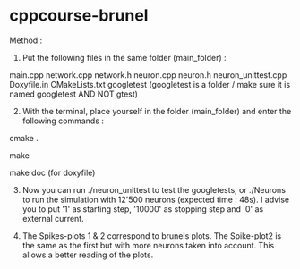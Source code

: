 # cppcourse-brunel

Method :

1) Put the following files in the same folder (main_folder) :

main.cpp
network.cpp
network.h
neuron.cpp
neuron.h
neuron_unittest.cpp
Doxyfile.in
CMakeLists.txt
googletest
(googletest is a folder / make sure it is named googletest AND NOT gtest)

2) With the terminal, place yourself in the folder (main_folder) and enter the following commands :

cmake .

make

make doc (for doxyfile)

3) Now you can run ./neuron_unittest to test the googletests, or 
./Neurons to run the simulation with 12'500 neurons (expected time : 48s). 
I advise you to put '1' as starting step, '10000' as stopping step and '0' as external current.

4) The Spikes-plots 1 & 2 correspond to brunels plots. The Spike-plot2 is the same as the first but with more neurons taken into account. This allows a better reading of the plots.
